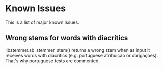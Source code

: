 # Known Issues

This is a list of major known issues. 

## Wrong stems for words with diacritics 

libstemmer.sb_stemmer_stem() returns a wrong stem when as input it receives words with diacritics (e.g. portuguese atribuição or obrigações). That's why portuguese tests are commented.
